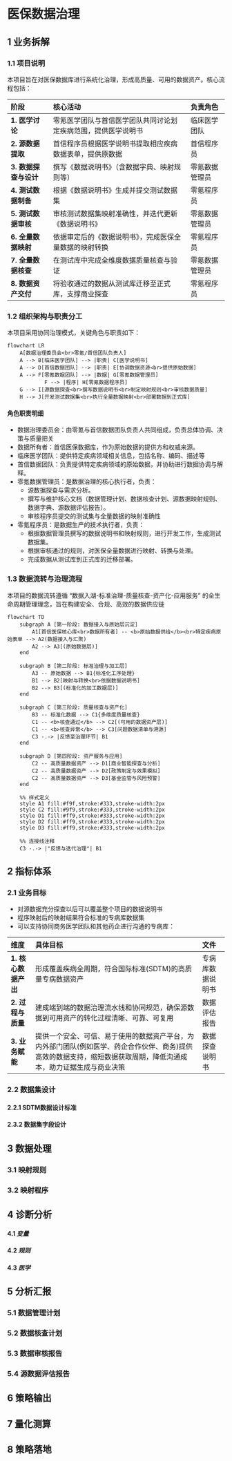# 医保数据治理

## 1 业务拆解

### 1.1 项目说明

本项目旨在对医保数据库进行系统化治理，形成高质量、可用的数据资产。核心流程包括：

| 阶段                        | 核心活动                                                       | 负责角色       |
| :-------------------------- | :------------------------------------------------------------- | :------------- |
| **1. 医学讨论**       | 零氪医学团队与首信医学团队共同讨论划定疾病范围，提供医学说明书 | 临床医学团队   |
| **2. 源数据提取**     | 首信程序员根据医学说明书提取相应疾病数据表单，提供原数据       | 首信程序员     |
| **3. 数据探查与设计** | 撰写《数据说明书》（含数据字典、映射规则等）                   | 零氪数据管理员 |
| **4. 测试数据制备**   | 根据《数据说明书》生成并提交测试数据集                         | 零氪程序员     |
| **5. 测试数据审核**   | 审核测试数据集映射准确性，并迭代更新《数据说明书》             | 零氪数据管理员 |
| **6. 全量数据映射**   | 依据审定后的《数据说明书》，完成医保全量数据的映射转换         | 零氪程序员     |
| **7. 全量数据核查**   | 在测试库中完成全维度数据质量核查与验证                         | 零氪数据管理员 |
| **8. 数据资产交付**   | 将验收通过的数据从测试库迁移至正式库，支撑商业探查             | 零氪程序员     |

### 1.2 组织架构与职责分工

本项目采用协同治理模式，关键角色与职责如下：

```mermaid
flowchart LR
    A[数据治理委员会<br>零氪/首信团队负责人] 
    A --> B[临床医学团队] --> |职责| C[医学说明书]
    A --> D[首信数据团队] --> |职责| E[协调数据资源<br>提供原始数据]
    A --> F[零氪数据团队] --> |数据| G[零氪数据管理员]
            F --> |程序| H[零氪数据程序员]
    G --> I[源数据探查<br>撰写数据说明书<br>制定映射规则<br>审核数据质量]
    H --> J[开发测试数据集<br>执行全量数据映射<br>部署数据到正式库]
```

#### 角色职责明细

- 数据治理委员会：由零氪与首信数据团队负责人共同组成，负责总体协调、决策与质量把关
- 数据所有者：首信医保数据库，作为原始数据的提供方和权威来源。
- 临床医学团队：提供特定疾病领域相关信息，包括名称、编码、描述等
- 首信数据团队：负责提供特定疾病领域的原始数据，并协助进行数据协调与解释。
- 零氪数据管理员：是数据治理的核心执行者，负责：
  - 源数据探查与需求分析。
  - 撰写与维护核心文档（数据管理计划、数据核查计划、源数据映射规则、数据字典、源数据评估报告）。
  - 审核程序员提交的测试集与全量数据的映射准确性
- 零氪程序员：是数据生产的技术执行者，负责：
  - 根据数据管理员撰写的数据说明书和映射规则，进行开发工作，生成测试数据集。
  - 根据审核通过的规则，对医保全量数据进行映射、转换与处理。
  - 完成数据从测试库到正式库的迁移部署。

### 1.3 数据流转与治理流程

本项目的数据流转遵循 “数据入湖-标准治理-质量核查-资产化-应用服务” 的全生命周期管理理念，旨在构建安全、合规、高效的数据供应链

```mermaid
flowchart TD
    subgraph A [第一阶段: 数据接入与原始层沉淀]
        A1[首信医保核心库<br>数据所有者] -- <b>原始数据供给</b><br>特定疾病原始表单 --> A2(数据接入与汇聚)
        A2 --> A3[(原始数据层)]
    end

    subgraph B [第二阶段: 标准治理与加工层]
        A3 -- 原始数据 --> B1{标准化工序处理}
        B1 --> B2[映射与转换<br>依据数据说明书]
        B2 --> B3[(标准化的加工数据层)]
    end
  
    subgraph C [第三阶段: 质量核查与资产化]
        B3 -- 标准化数据 --> C1{多维度质量核查}
        C1 -- <b>核查通过</b> --> C2[(可用的数据资产层)]
        C1 -- <b>核查异常</b> --> C3[问题数据清单与溯源]
        C3 -.-> |反馈至治理环节| B1
    end

    subgraph D [第四阶段: 资产服务与应用]
        C2 -- 高质量数据资产 --> D1[商业智能探查与分析]
        C2 -- 高质量数据资产 --> D2[政策制定与效果模拟]
        C2 -- 高质量数据资产 --> D3[基金监管与风险预警]
    end

    %% 样式定义
    style A1 fill:#f9f,stroke:#333,stroke-width:2px
    style C2 fill:#9f9,stroke:#333,stroke-width:2px
    style D1 fill:#ff9,stroke:#333,stroke-width:2px
    style D2 fill:#ff9,stroke:#333,stroke-width:2px
    style D3 fill:#ff9,stroke:#333,stroke-width:2px

    %% 连接线注释
    C3 -.-> |"反馈与迭代治理"| B1
```

## 2 指标体系

### 2.1 业务目标

- 对源数据充分探查以后可以覆盖整个项目的数据说明书
- 程序映射后的映射结果符合标准的专病库数据集
- 可以支持协同商务医学团队和其他药企进行沟通的专病库：

| 维度                      | 具体目标                                                                                                                                                           | 文件             |
| :------------------------ | :----------------------------------------------------------------------------------------------------------------------------------------------------------------- | :--------------- |
| **1. 核心数据产出** | 形成覆盖疾病全周期，符合国际标准(SDTM)的高质量专病数据资产                                                                                                         | 专病库数据说明书 |
| **2. 过程与质量**   | 建成端到端的数据治理流水线和协同规范，确保源数据到可用资产的转化过程清晰、可靠、可复用                                                                             | 数据评估报告     |
| **3. 业务赋能**     | 提供一个安全、可信、易于使用的数据资产平台，为内外部门团队(例如医学、药企合作伙伴、商务)提供高效的数据支持，缩短数据获取周期，降低沟通成本，助力证据生成与商业决策 | 数据探查说明书   |

### 2.2 数据集设计

#### 2.2.1 SDTM数据设计标准

#### 2.3.2 数据集字段设计

## 3 数据处理

### 3.1 **映射规则**

### 3.2 **映射程序**

## 4 诊断分析

#### 4.1 *变量*

#### 4.2 *规则*

#### 4.3 *医学*

## 5 分析汇报

### 5.1 数据管理计划

### 5.2 数据核查计划

### 5.3 数据审核报告

### 5.4 源数据评估报告

## 6 策略输出

## 7 量化测算

## 8 策略落地
